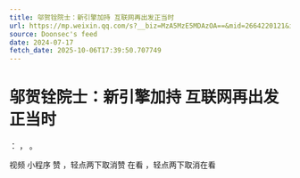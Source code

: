 ```yaml
---
title: 邬贺铨院士：新引擎加持 互联网再出发正当时
url: https://mp.weixin.qq.com/s?__biz=MzA5MzE5MDAzOA==&mid=2664220121&idx=2&sn=050a6accfaa587ae600a65b478ae582b
source: Doonsec's feed
date: 2024-07-17
fetch_date: 2025-10-06T17:39:50.707749
---
```


# 邬贺铨院士：新引擎加持 互联网再出发正当时

：
，
。

视频
小程序
赞
，轻点两下取消赞
在看
，轻点两下取消在看